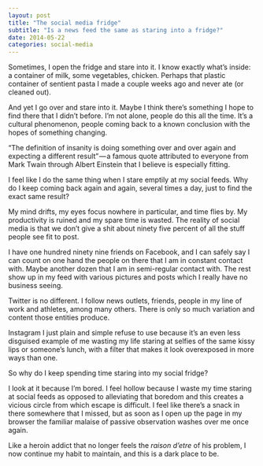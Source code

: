 ```yaml
---
layout: post
title: "The social media fridge"
subtitle: "Is a news feed the same as staring into a fridge?"
date: 2014-05-22
categories: social-media
---
```

Sometimes, I open the fridge and stare into it. I know exactly what’s inside: a container of milk, some vegetables, chicken. Perhaps that plastic container of sentient pasta I made a couple weeks ago and never ate (or cleaned out).

And yet I go over and stare into it. Maybe I think there’s something I hope to find there that I didn’t before. I’m not alone, people do this all the time. It’s a cultural phenomenon, people coming back to a known conclusion with the hopes of something changing.

“The definition of insanity is doing something over and over again and expecting a different result” — a famous quote attributed to everyone from Mark Twain through Albert Einstein that I believe is especially fitting.

I feel like I do the same thing when I stare emptily at my social feeds. Why do I keep coming back again and again, several times a day, just to find the exact same result?

My mind drifts, my eyes focus nowhere in particular, and time flies by. My productivity is ruined and my spare time is wasted. The reality of social media is that we don’t give a shit about ninety five percent of all the stuff people see fit to post.

I have one hundred ninety nine friends on Facebook, and I can safely say I can count on one hand the people on there that I am in constant contact with. Maybe another dozen that I am in semi-regular contact with. The rest show up in my feed with various pictures and posts which I really have no business seeing.

Twitter is no different. I follow news outlets, friends, people in my line of work and athletes, among many others. There is only so much variation and content those entities produce.

Instagram I just plain and simple refuse to use because it’s an even less disguised example of me wasting my life staring at selfies of the same kissy lips or someone’s lunch, with a filter that makes it look overexposed in more ways than one.

So why do I keep spending time staring into my social fridge?

I look at it because I’m bored. I feel hollow because I waste my time staring at social feeds as opposed to alleviating that boredom and this creates a vicious circle from which escape is difficult. I feel like there’s a snack in there somewhere that I missed, but as soon as I open up the page in my browser the familiar malaise of passive observation washes over me once again.

Like a heroin addict that no longer feels the _raison d’etre_ of his problem, I now continue my habit to maintain, and this is a dark place to be.
